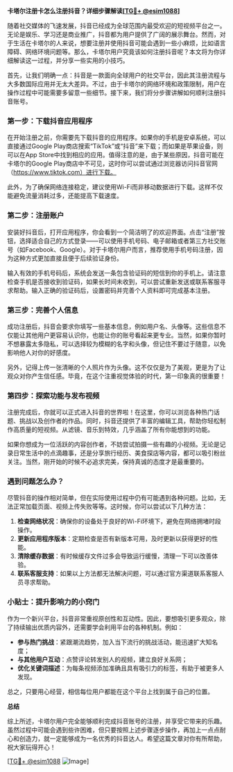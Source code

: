 **卡塔尔注册卡怎么注册抖音？详细步骤解读[[TG💪+ @esim1088](https://t.me/s/esim1088)]**

随着社交媒体的飞速发展，抖音已经成为全球范围内最受欢迎的短视频平台之一。无论是娱乐、学习还是商业推广，抖音都为用户提供了广阔的展示舞台。然而，对于生活在卡塔尔的人来说，想要注册并使用抖音可能会遇到一些小麻烦，比如语言障碍、网络环境问题等。那么，卡塔尔用户究竟该如何注册抖音呢？本文将为你详细解读这一过程，并分享一些实用的小技巧。

首先，让我们明确一点：抖音是一款面向全球用户的社交平台，因此其注册流程与大多数国际应用并无太大差异。不过，由于卡塔尔的网络环境和政策限制，用户在操作过程中可能需要多留意一些细节。接下来，我们将分步骤讲解如何顺利注册抖音账号。

### 第一步：下载抖音应用程序

在开始注册之前，你需要先下载抖音的应用程序。如果你的手机是安卓系统，可以直接通过Google Play商店搜索“TikTok”或“抖音”来下载；而如果是苹果设备，则可以在App Store中找到相应的应用。值得注意的是，由于某些原因，抖音可能在卡塔尔的Google Play商店中不可见，这时你可以尝试通过浏览器访问抖音官网（https://www.tiktok.com）进行下载。

此外，为了确保网络连接稳定，建议使用Wi-Fi而非移动数据进行下载。这样不仅能避免流量消耗过多，还能提高下载速度。

### 第二步：注册账户

安装好抖音后，打开应用程序，你会看到一个简洁明了的欢迎界面。点击“注册”按钮，选择适合自己的方式登录——可以使用手机号码、电子邮箱或者第三方社交账号（如Facebook、Google）。对于卡塔尔用户而言，推荐使用手机号码注册，因为这种方式更加直接且便于后续验证身份。

输入有效的手机号码后，系统会发送一条包含验证码的短信到你的手机上。请注意检查手机是否接收到验证码，如果长时间未收到，可以尝试重新发送或联系客服寻求帮助。输入正确的验证码后，设置密码并完善个人资料即可完成基本注册。

### 第三步：完善个人信息

成功注册后，抖音会要求你填写一些基本信息，例如用户名、头像等。这些信息不仅能让其他用户更容易认识你，也能让你的账号看起来更专业。当然，如果你暂时不想暴露太多隐私，可以选择较为模糊的名字和头像，但记住不要过于随意，以免影响他人对你的好感度。

另外，记得上传一张清晰的个人照片作为头像。这不仅仅是为了美观，更是为了让观众对你产生信任感。毕竟，在这个注重视觉体验的时代，第一印象真的很重要！

### 第四步：探索功能与发布视频

注册完成后，你就可以正式进入抖音的世界啦！在这里，你可以浏览各种热门话题、挑战以及创作者的作品。同时，抖音还提供了丰富的编辑工具，帮助你轻松制作高质量的短视频。从滤镜、音乐到特效，几乎涵盖了所有你能想到的功能。

如果你想成为一位活跃的内容创作者，不妨尝试拍摄一些有趣的小视频。无论是记录日常生活中的点滴趣事，还是分享旅行经历、美食探店等内容，都可以吸引粉丝关注。当然，刚开始的时候不必追求完美，保持真诚的态度才是最重要的。

### 遇到问题怎么办？

尽管抖音的操作相对简单，但在实际使用过程中仍有可能遇到各种问题。比如，无法正常加载页面、视频上传失败等等。这时候，你可以尝试以下几种方法：

1. **检查网络状况**：确保你的设备处于良好的Wi-Fi环境下，避免在网络拥堵时段操作。
2. **更新应用程序版本**：定期检查是否有新版本可用，及时更新以获得更好的性能。
3. **清除缓存数据**：有时候缓存文件过多会导致运行缓慢，清理一下可以改善体验。
4. **联系客服支持**：如果以上方法都无法解决问题，可以通过官方渠道联系客服人员寻求帮助。

### 小贴士：提升影响力的小窍门

作为一个新兴平台，抖音非常重视原创性和互动性。因此，要想吸引更多观众，除了持续输出优质内容外，还需要学会利用平台的各种机制。例如：

- **参与热门挑战**：紧跟潮流趋势，加入当下流行的挑战活动，能迅速扩大知名度；
- **与其他用户互动**：点赞评论转发别人的视频，建立良好关系网；
- **优化关键词描述**：为每条视频添加准确且具有吸引力的标签，有助于被更多人发现。

总之，只要用心经营，相信每位用户都能在这个平台上找到属于自己的位置。

**总结**

综上所述，卡塔尔用户完全能够顺利完成抖音账号的注册，并享受它带来的乐趣。虽然过程中可能会遇到些许困难，但只要按照上述步骤逐步操作，再加上一点点耐心和创造力，就一定能够成为一名优秀的抖音达人。希望这篇文章对你有所帮助，祝大家玩得开心！

[[TG💪+ @esim1088](https://t.me/s/esim1088) ![Image](https://i.postimg.cc/4NQfJmqS/Snipaste-2025-05-13-00-14-12.png)]